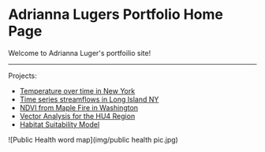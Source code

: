 # Adrianna Lugers Portfolio Home Page

Welcome to Adrianna Luger's portfoilio site!

***

Projects:
  * [Temperature over time in New York](https://adriannaluger.github.io/Adriannaluger1.github.io/notebooks/ny-temp.html)
  * [Time series streamflows in Long Island NY](https://adriannaluger.github.io/Adriannaluger1.github.io/notebooks/timeseries-ny.html)
  * [NDVI from Maple Fire in Washington](http://adriannaluger.github.io/Adriannaluger1.github.io/notebooks/ndvi_maple_fire.html)
  * [Vector Analysis for the HU4 Region](http://adriannaluger.github.io/Adriannaluger1.github.io/notebooks/vector.html)
  * [Habitat Suitability Model](http://adriannaluger.github.io/Adriannaluger1.github.io/notebooks/Final.ipynb)

![Public Health word map](img/public health pic.jpg)


